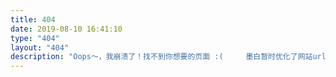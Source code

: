 ```yaml
---
title: 404
date: 2019-08-10 16:41:10
type: "404"
layout: "404"
description: "Oops～，我崩溃了！找不到你想要的页面 :(     墨白暂时优化了网站url，页面链接地址发生了变化，你可以尝试返回主页，查找对应博文页面！！！"
---
```


